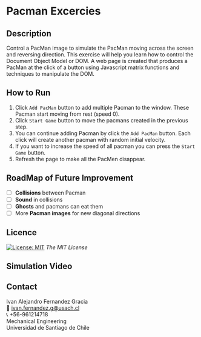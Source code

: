 # Pacman Excercies 

<!-- DESCRIPTION -->
## Description
Control a PacMan image to simulate the PacMan moving across the screen and reversing direction. This exercise will help you learn how to control the Document Object Model or DOM. A web page is created that produces a PacMan at the click of a button using Javascript matrix functions and techniques to manipulate the DOM.

<!-- RUN -->
## How to Run
1. Click `Add PacMan` button to add multiple Pacman to the window. These Pacman start moving from rest (speed 0).
2. Click `Start Game` button to move the pacmans created in the previous step.
3. You can continue adding Pacman by click the `Add PacMan` button. Each click will create another pacman with random initial velocity.
4. If you want to increase the speed of all pacman you can press the `Start Game` button.
5. Refresh the page to make all the PacMen disappear.

<!-- ROADMAP -->
## RoadMap of Future Improvement
- [ ] **Collisions** between Pacman
- [ ] **Sound** in collisions
- [ ] **Ghosts** and pacmans can eat them
- [ ] More **Pacman images** for new diagonal directions
<!-- LICENSE -->
## Licence 
[![License: MIT](https://img.shields.io/badge/License-MIT-yellow.svg)](https://opensource.org/licenses/MIT) *The MIT License*


<!-- Video -->
<a name="video"></a>
## Simulation Video


<!-- CONTACT -->
<a name="conta"></a>
## Contact
Ivan Alejandro Fernandez Gracia  
:email: ivan.fernandez.g@usach.cl  
:telephone_receiver: +56-961214718  
Mechanical Engineering  
Universidad de Santiago de Chile
